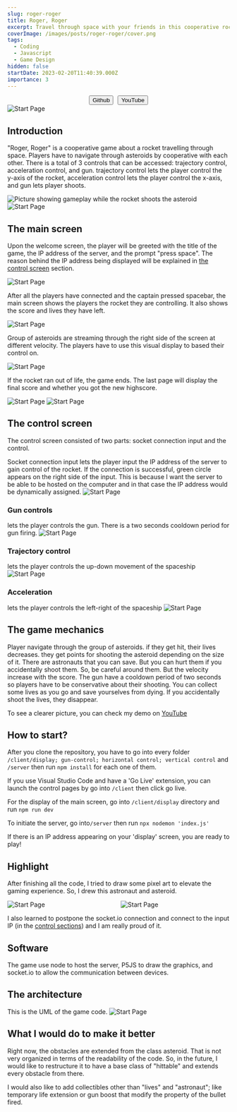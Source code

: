 ```yaml
---
slug: roger-roger
title: Roger, Roger
excerpt: Travel through space with your friends in this cooperative rocket controlling game. Shoot some asteroids, save some astronauts, and try not to fight!
coverImage: /images/posts/roger-roger/cover.png
tags:
  - Coding
  - Javascript
  - Game Design
hidden: false
startDate: 2023-02-20T11:40:39.000Z
importance: 3
---
```


<script>
  import Image from "$lib/components/atoms/Image.svelte";
  import Button from "$lib/components/atoms/Button.svelte"
  import YoutubeIcon from "$lib/icons/socials/youtube.svelte"; 
  import GithubIcon from "$lib/icons/socials/github.svelte"; 
</script>

<div class="button_container"> 
    <Button href="https://github.com/punnlert/RogerRoger-ID311-Individual-Project">
      <GithubIcon slot="icon" />
      Github
    </Button>
    <Button href="https://youtu.be/GxBwiM4es7w">
      <YoutubeIcon slot="icon" />
      YouTube
    </Button>
</div>

<Image src="/images/posts/roger-roger/start_page.png" alt="Start Page" />

## Introduction

"Roger, Roger" is a cooperative game about a rocket travelling through space. Players have to navigate through asteroids by cooperative with each other. There is a total of 3 controls that can be accessed: trajectory control, acceleration control, and gun. trajectory control lets the player control the y-axis of the rocket, acceleration control lets the player control the x-axis, and gun lets player shoots.

<Image src="/images/posts/roger-roger/gameplay_1.png" alt="Picture showing gameplay while the rocket shoots the asteroid" />
<Image src="/images/posts/roger-roger/gameplay_2.png" alt="Start Page" />

## The main screen

Upon the welcome screen, the player will be greeted with the title of the game, the IP address of the server, and the prompt "press space". The reason behind the IP address being displayed will be explained in [the control screen](#the-control-screen) section.

<Image src="/images/posts/roger-roger/start_page.png" alt="Start Page" />

After all the players have connected and the captain pressed spacebar, the main screen shows the players the rocket they are controlling. It also shows the score and lives they have left.

<Image src="/images/posts/roger-roger/score_and_info.png" alt="Start Page" />

Group of asteroids are streaming through the right side of the screen at different velocity. The players have to use this visual display to based their control on.

<Image src="/images/posts/roger-roger/asteroid_streaming.png" alt="Start Page" />

If the rocket ran out of life, the game ends. The last page will display the final score and whether you got the new highscore.

<Image src="/images/posts/roger-roger/gameplay_2.png" alt="Start Page" />
<Image src="/images/posts/roger-roger/new_highscore.png" alt="Start Page" />

## The control screen

The control screen consisted of two parts: socket connection input and the control.

Socket connection input lets the player input the IP address of the server to gain control of the rocket. If the connection is successful, green circle appears on the right side of the input. This is because I want the server to be able to be hosted on the computer and in that case the IP address would be dynamically assigned.
<Image src="/images/posts/roger-roger/IP_input.jpg" alt="Start Page" />

### Gun controls

lets the player controls the gun. There is a two seconds cooldown period for gun firing.
<Image src="/images/posts/roger-roger/gun_control.PNG" alt="Start Page" />

### Trajectory control

lets the player controls the up-down movement of the spaceship
<Image src="/images/posts/roger-roger/trajectory_control.PNG" alt="Start Page" />

### Acceleration

lets the player controls the left-right of the spaceship
<Image src="/images/posts/roger-roger/acceleration.PNG" alt="Start Page" />

## The game mechanics

Player navigate through the group of asteroids. if they get hit, their lives decreases. they get points for shooting the asteroid depending on the size of it. There are astronauts that you can save. But you can hurt them if you accidentally shoot them. So, be careful around them. But the velocity increase with the score. The gun have a cooldown period of two seconds so players have to be conservative about their shooting. You can collect some lives as you go and save yourselves from dying. If you accidentally shoot the lives, they disappear.

To see a clearer picture, you can check my demo on [YouTube](https://youtu.be/GxBwiM4es7w)

## How to start?

After you clone the repository, you have to go into every folder `/client/display; gun-control; horizontal control; vertical control` and `/server` then run `npm install` for each one of them.

If you use Visual Studio Code and have a 'Go Live' extension, you can launch the control pages by go into `/client` then click go live.

For the display of the main screen, go into `/client/display` directory and run `npm run dev`

To initiate the server, go into`/server` then run `npx nodemon 'index.js'`

If there is an IP address appearing on your 'display' screen, you are ready to play!

## Highlight

After finishing all the code, I tried to draw some pixel art to elevate the gaming experience. So, I drew this astronaut and asteroid.

<div class="drawing_container">
    <Image src="/images/posts/roger-roger/astronaut.png" alt="Start Page" />
    <Image src="/images/posts/roger-roger/asteroid.png" alt="Start Page" />
</div>

I also learned to postpone the socket.io connection and connect to the input IP (in the [control sections](#the-control-screen)) and I am really proud of it.

## Software

The game use node to host the server, P5JS to draw the graphics, and socket.io to allow the communication between devices.

## The architecture

This is the UML of the game code.
<Image src="/images/posts/roger-roger/RogerRogerUML.drawio.png" alt="Start Page" />

## What I would do to make it better

Right now, the obstacles are extended from the class asteroid. That is not very organized in terms of the readability of the code. So, in the future, I would like to restructure it to have a base class of "hittable" and extends every obstacle from there.

I would also like to add collectibles other than "lives" and "astronaut"; like temporary life extension or gun boost that modify the property of the bullet fired.

<style>
    .drawing_container {
        width: 100%;
        display: grid;
		grid-template-columns: 1fr 1fr;
        grid-gap: 10px;
    }

    .button_container {
        display: flex;
        flex-wrap: wrap;
        align-items: center;
        justify-content: center;
        gap: 10px;
        width: 100%;
    }
</style>
